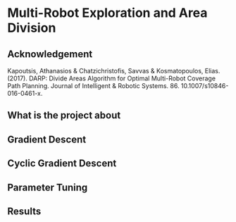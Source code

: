 # Multi-Robot Exploration and Area Division

## Acknowledgement
Kapoutsis, Athanasios & Chatzichristofis, Savvas & Kosmatopoulos, Elias. (2017). DARP: Divide Areas Algorithm for Optimal Multi-Robot Coverage Path Planning. Journal of Intelligent & Robotic Systems. 86. 10.1007/s10846-016-0461-x. 

## What is the project about

## Gradient Descent

## Cyclic Gradient Descent

## Parameter Tuning

## Results


